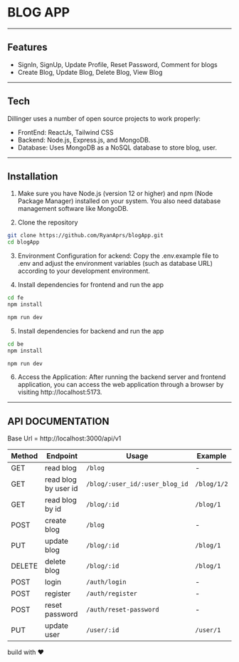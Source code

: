# BLOG APP
---

## Features

- SignIn, SignUp, Update Profile, Reset Password, Comment for blogs
- Create Blog, Update Blog, Delete Blog, View Blog
----
## Tech

Dillinger uses a number of open source projects to work properly:

- FrontEnd: ReactJs, Tailwind CSS
- Backend: Node.js, Express.js, and MongoDB.
- Database: Uses MongoDB as a NoSQL database to store blog, user.
----
## Installation
1. Make sure you have Node.js (version 12 or higher) and npm (Node Package Manager) installed on your system. You also need database management software like MongoDB.

2. Clone the repository

```sh
git clone https://github.com/RyanAprs/blogApp.git
cd blogApp
```

3. Environment Configuration for ackend:
Copy the .env.example file to .env and adjust the environment variables (such as database URL) according to your development environment.

4. Install dependencies for frontend and run the app

```sh
cd fe
npm install 
```
```sh
npm run dev
```

5. Install dependencies for backend and run the app

```sh
cd be
npm install 
```
```sh
npm run dev
```

6. Access the Application:
After running the backend server and frontend application, you can access the web application through a browser by visiting http://localhost:5173.

----
## API DOCUMENTATION
Base Url = http://localhost:3000/api/v1

| Method | Endpoint | Usage | Example |
| ------ | ------ | ------ |----------|
| GET | read blog |``/blog`` |-|
| GET | read blog by user id |``/blog/:user_id/:user_blog_id`` |``/blog/1/2``|
| GET | read blog by id | ``/blog/:id`` |``/blog/1``|
| POST | create blog |``/blog`` |-|
| PUT | update blog | ``/blog/:id`` |``/blog/1``|
| DELETE | delete blog | ``/blog/:id`` |``/blog/1``|
| POST | login | ``/auth/login`` | - | 
| POST | register | ``/auth/register`` | - |
| POST | reset password | ``/auth/reset-password`` | - |
| PUT | update user | ``/user/:id`` | ``/user/1`` |

build with ❤️
